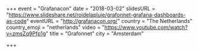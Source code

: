 +++
event = "Grafanacon"
date = "2018-03-02"
slidesURL = "https://www.slideshare.net/roidelapluie/grafonnet-grafana-dashboards-as-code"
eventURL = "http://grafanacon.org/"
country = "The Netherlands"
country_emoji = "netherlands"
video = "https://www.youtube.com/watch?v=zmsZq9Pfp1g"
title = "Grafonnet"
city = "Amsterdam"

+++

